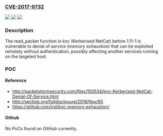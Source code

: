 ### [CVE-2017-9732](https://cve.mitre.org/cgi-bin/cvename.cgi?name=CVE-2017-9732)
![](https://img.shields.io/static/v1?label=Product&message=n%2Fa&color=blue)
![](https://img.shields.io/static/v1?label=Version&message=n%2Fa&color=blue)
![](https://img.shields.io/static/v1?label=Vulnerability&message=n%2Fa&color=brighgreen)

### Description

The read_packet function in knc (Kerberised NetCat) before 1.11-1 is vulnerable to denial of service (memory exhaustion) that can be exploited remotely without authentication, possibly affecting another services running on the targeted host.

### POC

#### Reference
- http://packetstormsecurity.com/files/150534/knc-Kerberized-NetCat-Denial-Of-Service.html
- http://seclists.org/fulldisclosure/2018/Nov/65
- https://github.com/irsl/knc-memory-exhaustion/

#### Github
No PoCs found on GitHub currently.

